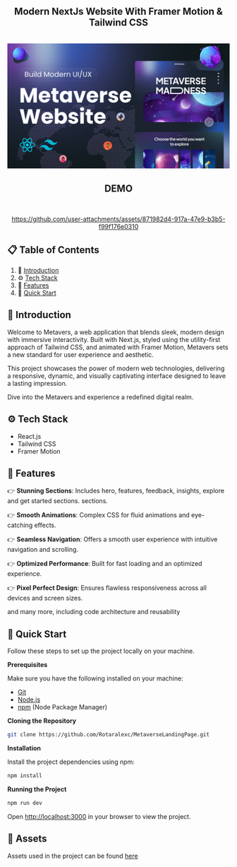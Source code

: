 
<h2 align="center">Modern NextJs Website With Framer Motion & Tailwind CSS</h2>
<div align="center">
  <br />
  <img src="https://github.com/Rotaralexc/MetaverseLandingPage/blob/c323df020b22e75c35523b0897b846ff5d59ec33/metavers-img.png" alt="Project Banner">
  <br />  

<h2 align="center">DEMO</h2>
 <br />

  https://github.com/user-attachments/assets/871982d4-917a-47e9-b3b5-f99f176e0310

</div>


## 📋 <a name="table">Table of Contents</a>

1. 🤖 [Introduction](#introduction)
2. ⚙️ [Tech Stack](#tech-stack)
3. 🔋 [Features](#features)
4. 🤸 [Quick Start](#quick-start)


## <a name="introduction">🤖 Introduction</a>

Welcome to Metavers, a web application that blends sleek, modern design with immersive interactivity. Built with Next.js, styled using the utility-first approach of Tailwind CSS, and animated with Framer Motion, Metavers sets a new standard for user experience and aesthetic.

This project showcases the power of modern web technologies, delivering a responsive, dynamic, and visually captivating interface designed to leave a lasting impression.

Dive into the Metavers and experience a redefined digital realm.

## <a name="tech-stack">⚙️ Tech Stack</a>

- React.js
- Tailwind CSS
- Framer Motion

## <a name="features">🔋 Features</a>

👉 **Stunning Sections**: Includes hero, features, feedback, insights, explore and get started sections.
sections.

👉 **Smooth Animations**: Complex CSS for fluid animations and eye-catching effects.

👉 **Seamless Navigation**: Offers a smooth user experience with intuitive navigation and scrolling.

👉 **Optimized Performance**: Built for fast loading and an optimized experience.

👉 **Pixel Perfect Design**: Ensures flawless responsiveness across all devices and screen sizes.

and many more, including code architecture and reusability

## <a name="quick-start">🤸 Quick Start</a>

Follow these steps to set up the project locally on your machine.

**Prerequisites**

Make sure you have the following installed on your machine:

- [Git](https://git-scm.com/)
- [Node.js](https://nodejs.org/en)
- [npm](https://www.npmjs.com/) (Node Package Manager)

**Cloning the Repository**

```bash
git clone https://github.com/Rotaralexc/MetaverseLandingPage.git
```

**Installation**

Install the project dependencies using npm:

```bash
npm install
```

**Running the Project**

```bash
npm run dev
```

Open [http://localhost:3000](http://localhost:3000) in your browser to view the project.


## <a name="links">🔗 Assets</a>

Assets used in the project can be
found [here](https://drive.google.com/file/d/1u-l3p3qCnrwmWq5-bG7OkfCXFPYM9t5z/view?usp=sharing)
